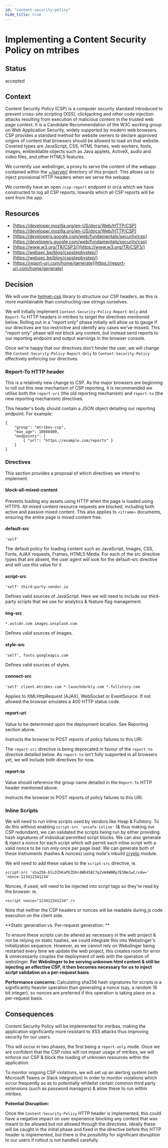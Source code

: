 ```yaml
---
id: "content-security-policy"
hide_title: true
---
```


# Implementing a Content Security Policy on mtribes

## Status

accepted

## Context

Content Security Policy (CSP) is a computer security standard introduced to prevent cross-site
scripting (XSS), clickjacking and other code injection attacks resulting from execution of malicious
content in the trusted web page context. It is a Candidate Recommendation of the W3C working group
on Web Application Security, widely supported by modern web browsers. CSP provides a standard method
for website owners to declare approved origins of content that browsers should be allowed to load on
that website. Covered types are JavaScript, CSS, HTML frames, web workers, fonts, images, embeddable
objects such as Java applets, ActiveX, audio and video files, and other HTML5 features.

We currently use webslinger, a proxy to serve the content of the webapp contained within the
[~/server/](https://bitbucket.org/appcurator/web/src/master/server/) directory of this project. This
allows us to inject provisional HTTP headers when we serve the webapp.

We currently have an open `/csp-report` endpoint in orca which we have constructed to log all CSP
reports, towards which all CSP reports will be sent from the app.

## Resources

- [https://developer.mozilla.org/en-US/docs/Web/HTTP/CSP](https://developer.mozilla.org/en-US/docs/Web/HTTP/CSP)
- [https://developers.google.com/web/fundamentals/security/csp](https://developers.google.com/web/fundamentals/security/csp)
- [https://www.w3.org/TR/CSP3/](https://www.w3.org/TR/CSP3/)
- [https://websec.be/blog/cspstepbystep/](https://websec.be/blog/cspstepbystep/)
- [https://report-uri.com/home/generate](https://report-uri.com/home/generate)

## Decision

We will use the [helmet-csp](https://github.com/helmetjs/csp) library to structure our CSP headers,
as this is more maintainable than constructing raw strings ourselves.

We will initially implement `Content-Security-Policy-Report-Only` and `Report-To` HTTP headers in
mtribes to target the directives mentioned below. Rolling out in a "report only" phase initially
will allow us to gauge if our directives are too restrictive and identify any cases we've missed.
This "report only" phase will not block any content, but instead send reports to our reporting
endpoint and output warnings in the browser console.

Once we're happy that our directives don't hinder the user, we will change the
`Content-Security-Policy-Report-Only` to `Content-Security-Policy` effectively enforcing our
directives.

### Report-To HTTP header

This is a relatively new change to CSP. As the major browsers are beginning to roll out this new
mechanism of CSP reporting, it is recommended we utilise both the `report-uri` (the old reporting
mechanism) and `report-to` (the new reporting mechanism) directives.

This header's body should contain a JSON object detailing our reporting endpoint. For example:

```
{
	"group": "mtribes-csp",
	"max_age": 10886400,
	"endpoints": [
		{ "url": "https://example.com/reports" }
	]
}
```

### Directives

This section provides a proposal of which directives we intend to implement.

#### block-all-mixed-content

Prevents loading any assets using HTTP when the page is loaded using HTTPS. All mixed content
resource requests are blocked, including both active and passive mixed content. This also applies to
`<iframe>` documents, ensuring the entire page is mixed content free.

#### default-src

`'self'`

The default policy for loading content such as JavaScript, Images, CSS, Fonts, AJAX requests,
Frames, HTML5 Media. For each of the src directive types that are absent, the user agent will look
for the default-src directive and will use this value for it

#### script-src

`'self' third-party-vendor.io`

Defines valid sources of JavaScript. Here we will need to include our third-party scripts that we
use for analytics & feature flag management.

#### img-src

`*.astcdn.com images.unsplash.com`

Defines valid sources of images.

#### style-src

`'self', fonts.googleapis.com`

Defines valid sources of styles.

#### connect-src

`'self' client.mtribes.com *.launchdarkly.com *.fullstory.com`

Applies to XMLHttpRequest (AJAX), WebSocket or EventSource. If not allowed the browser emulates a
400 HTTP status code.

#### report-uri

Value to be determined upon the deployment location. See Reporting section above.

Instructs the browser to POST reports of policy failures to this URI.

The `report-uri` directive is being deprecated in favour of the `report-to` directive detailed
below. As `report-to` isn't fully supported in all browsers yet, we will include both directives for
now.

#### report-to

Value should reference the group name detailed in the `Report-To` HTTP header mentioned above.

Instructs the browser to POST reports of policy failures to this URI.

### Inline Scripts

We will need to run inline scripts used by vendors like Heap & Fullstory. To do this without
enabling `script-src 'unsafe-inline'` (& thus making our CSP redundant), we can validated the
scripts being run by either providing hash signatures of individual permitted script blocks. We can
also generate & inject a nonce for each script which will permit each inline script with a valid
nonce to be run only once per page load. We can generate both of these instruments (hashes & nonces)
using node's inbuild [crypto](https://nodejs.org/api/crypto.html) module.

We will need to add these values to the `script-src` directive, ie.

```
script-src 'sha256-blLDIhKaPEZDhc4WD45BC7pZxW4WBRp7E5Ne1wC/vdw=' 'nonce-123412341234'

```

Nonces, if used, will need to be injected into script tags so they're read by the browser. ie.

```
<script nonce="123412341234" />
```

Note that neither the CSP headers or nonces will be readable during js code execution on the client
side.

**Static generation vs. Per-request generation: **

To ensure these scripts can be altered as necessary in the web project & not be relying on static
hashes, we could integrate this into Webslinger's initialization sequence. However, as we cannot
rely on Webslinger being restarted every time we update the web project, this creates room for error
& unnecessarily couples the deployment of web with the operation of webslinger. **For Webslinger to
be serving unknown html content & still be injecting an effective CSP, it then becomes necessary for
us to inject script validation on a per-request basis**.

**Performance concerns:** Calculating sha256 hash signatures for scripts is a significantly heavier
operation than generating a nonce (say, a random 16 bit integer), so nonces are preferred if this
operation is taking place on a per-request basis.

## Consequences

Content Security Policy will be implemented for mtribes, making the application significantly more
resistant to XSS attacks thus improving security for our users.

This will occur in two phases, the first being a `report-only` mode. Once we are confident that the
CSP rules will not impair usage of mtribes, we will enforce our CSP & block the loading of unknown
resources within the application.

To monitor ongoing CSP violations, we will set up an alerting system (with Microsoft Teams or Slack
integration) in order to monitor violations which occur frequently so as to potentially whitelist
certain common third party extensions (such as password managers) & allow these to run within
mtribes.

**Potential Disruption:**

Once the `Content-Security-Policy` HTTP header is implemented, this could have a negative impact on
user experience blocking any content that was meant to be allowed but not allowed through the
directives. Ideally these will be caught in the initial phase and fixed in the directive before this
HTTP header is implemented, but there is the possibility for significant disruption to our users if
rollout is not handled carefully.
